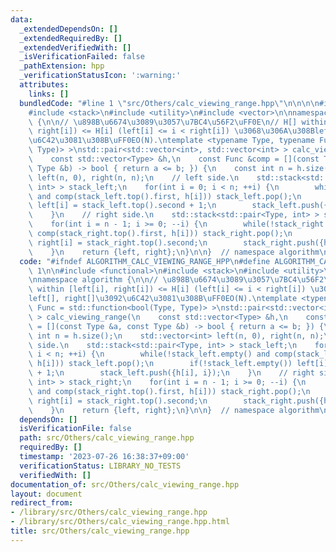 ```yaml
---
data:
  _extendedDependsOn: []
  _extendedRequiredBy: []
  _extendedVerifiedWith: []
  _isVerificationFailed: false
  _pathExtension: hpp
  _verificationStatusIcon: ':warning:'
  attributes:
    links: []
  bundledCode: "#line 1 \"src/Others/calc_viewing_range.hpp\"\n\n\n\n#include <functional>\n\
    #include <stack>\n#include <utility>\n#include <vector>\n\nnamespace algorithm\
    \ {\n\n// \u898B\u6674\u3089\u3057\u7BC4\u56F2\uFF0E\n// H[] within [left[i],\
    \ right[i]) <= H[i] (left[i] <= i < right[i]) \u3068\u306A\u308Bleft[], right[]\u3092\
    \u6C42\u3081\u308B\uFF0EO(N).\ntemplate <typename Type, typename Func = std::function<bool(Type,\
    \ Type)> >\nstd::pair<std::vector<int>, std::vector<int> > calc_viewing_range(\n\
    \    const std::vector<Type> &h,\n    const Func &comp = [](const Type &a, const\
    \ Type &b) -> bool { return a <= b; }) {\n    const int n = h.size();\n    std::vector<int>\
    \ left(n, 0), right(n, n);\n    // left side.\n    std::stack<std::pair<Type,\
    \ int> > stack_left;\n    for(int i = 0; i < n; ++i) {\n        while(!stack_left.empty()\
    \ and comp(stack_left.top().first, h[i])) stack_left.pop();\n        if(!stack_left.empty())\
    \ left[i] = stack_left.top().second + 1;\n        stack_left.push({h[i], i});\n\
    \    }\n    // right side.\n    std::stack<std::pair<Type, int> > stack_right;\n\
    \    for(int i = n - 1; i >= 0; --i) {\n        while(!stack_right.empty() and\
    \ comp(stack_right.top().first, h[i])) stack_right.pop();\n        if(!stack_right.empty())\
    \ right[i] = stack_right.top().second;\n        stack_right.push({h[i], i});\n\
    \    }\n    return {left, right};\n}\n\n}  // namespace algorithm\n\n\n"
  code: "#ifndef ALGORITHM_CALC_VIEWING_RANGE_HPP\n#define ALGORITHM_CALC_VIEWING_RANGE_HPP\
    \ 1\n\n#include <functional>\n#include <stack>\n#include <utility>\n#include <vector>\n\
    \nnamespace algorithm {\n\n// \u898B\u6674\u3089\u3057\u7BC4\u56F2\uFF0E\n// H[]\
    \ within [left[i], right[i]) <= H[i] (left[i] <= i < right[i]) \u3068\u306A\u308B\
    left[], right[]\u3092\u6C42\u3081\u308B\uFF0EO(N).\ntemplate <typename Type, typename\
    \ Func = std::function<bool(Type, Type)> >\nstd::pair<std::vector<int>, std::vector<int>\
    \ > calc_viewing_range(\n    const std::vector<Type> &h,\n    const Func &comp\
    \ = [](const Type &a, const Type &b) -> bool { return a <= b; }) {\n    const\
    \ int n = h.size();\n    std::vector<int> left(n, 0), right(n, n);\n    // left\
    \ side.\n    std::stack<std::pair<Type, int> > stack_left;\n    for(int i = 0;\
    \ i < n; ++i) {\n        while(!stack_left.empty() and comp(stack_left.top().first,\
    \ h[i])) stack_left.pop();\n        if(!stack_left.empty()) left[i] = stack_left.top().second\
    \ + 1;\n        stack_left.push({h[i], i});\n    }\n    // right side.\n    std::stack<std::pair<Type,\
    \ int> > stack_right;\n    for(int i = n - 1; i >= 0; --i) {\n        while(!stack_right.empty()\
    \ and comp(stack_right.top().first, h[i])) stack_right.pop();\n        if(!stack_right.empty())\
    \ right[i] = stack_right.top().second;\n        stack_right.push({h[i], i});\n\
    \    }\n    return {left, right};\n}\n\n}  // namespace algorithm\n\n#endif\n"
  dependsOn: []
  isVerificationFile: false
  path: src/Others/calc_viewing_range.hpp
  requiredBy: []
  timestamp: '2023-07-26 16:38:37+09:00'
  verificationStatus: LIBRARY_NO_TESTS
  verifiedWith: []
documentation_of: src/Others/calc_viewing_range.hpp
layout: document
redirect_from:
- /library/src/Others/calc_viewing_range.hpp
- /library/src/Others/calc_viewing_range.hpp.html
title: src/Others/calc_viewing_range.hpp
---
```

